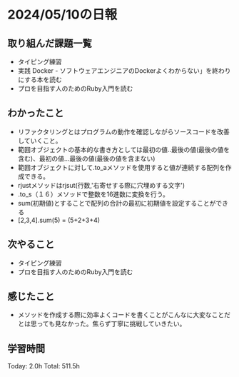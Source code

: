 # 2024/05/10の日報
## 取り組んだ課題一覧
* タイピング練習
*  実践 Docker - ソフトウェアエンジニアのDockerよくわからない」を終わりにする本を読む
*  プロを目指す人のためのRuby入門を読む
## わかったこと
*  リファクタリングとはプログラムの動作を確認しながらソースコードを改善していくこと。
*  範囲オブジェクトの基本的な書き方としては最初の値..最後の値(最後の値を含む)、最初の値...最後の値(最後の値を含まない)
*  範囲オブジェクトに対して.to_aメソッドを使用すると値が連続する配列を作成できる。
*  rjustメソッドはrjsut(行数,'右寄せする際に穴埋めする文字')
*  .to_s（１６）メソッドで整数を16進数に変換を行う。
*  sum(初期値)とすることで配列の合計の最初に初期値を設定することができる
  *  [2,3,4].sum(5) = (5+2+3+4)

## 次やること
* タイピング練習
* プロを目指す人のためのRuby入門を読む
## 感じたこと
* メソッドを作成する際に効率よくコードを書くことがこんなに大変なことだとは思っても見なかった。焦らず丁寧に挑戦していきたい。
## 学習時間
Today: 2.0h
Total: 511.5h
